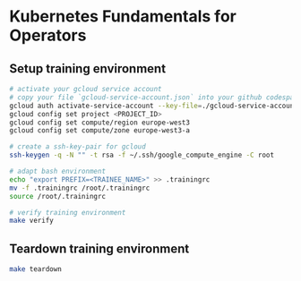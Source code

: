 # Kubernetes Fundamentals for Operators

## Setup training environment

```bash
# activate your gcloud service account
# copy your file `gcloud-service-account.json` into your github codespaces workspace
gcloud auth activate-service-account --key-file=./gcloud-service-account.json
gcloud config set project <PROJECT_ID>
gcloud config set compute/region europe-west3
gcloud config set compute/zone europe-west3-a

# create a ssh-key-pair for gcloud
ssh-keygen -q -N "" -t rsa -f ~/.ssh/google_compute_engine -C root

# adapt bash environment
echo "export PREFIX=<TRAINEE_NAME>" >> .trainingrc
mv -f .trainingrc /root/.trainingrc
source /root/.trainingrc

# verify training environment
make verify
```

## Teardown training environment

```bash
make teardown
```
